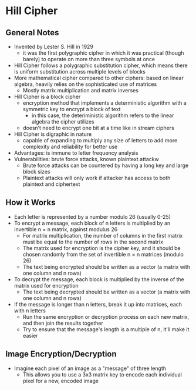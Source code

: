 # Hill Cipher

## General Notes
 - Invented by Lester S. Hill in 1929
   - it was the first polygraphic cipher in which it was practical (though barely) to operate on more than three symbols at once
 - Hill Cipher follows a polygraphic substitution cipher, which means there is uniform substitution across multiple levels of blocks
 - More mathematical cipher compared to other ciphers: based on linear algebra, heavily relies on the sophisticated use of matrices
   - Mostly matrix multiplication and matrix inverses
 - Hill Cipher is a block cipher
   - encryption method that implements a deterministic algorithm with a symmetric key to encrypt a block of text
     - in this case, the deteriministic algorithm refers to the linear algebra the cipher utilizes
   - doesn’t need to encrypt one bit at a time like in stream ciphers
 - Hill Cipher is digraphic in nature
   - capable of expanding to multiply any size of letters to add more complexity and reliability for better use
 - Advantages: is immune to letter frequency analysis
 - Vulnerabilities: brute force attacks, known plaintext attackw
   - Brute force attacks can be countered by having a long key and large block sizes
   - Plaintext attacks will only work if attacker has access to both plaintext and ciphertext

## How it Works
 - Each letter is represented by a number modulo 26 (usually 0-25)
 - To encrypt a message, each block of n letters is multiplied by an invertible n × n matrix, against modulus 26
   - For matrix multiplication, the number of columns in the first matrix must be equal to the number of rows in the second matrix
   - The matrix used for encryption is the cipher key, and it should be chosen randomly from the set of invertible n × n matrices (modulo 26)
   - The text being encrypted should be written as a vector (a matrix with one column and n rows)
 - To decrypt the message, each block is multiplied by the inverse of the matrix used for encryption
   - The text being decrypted should be written as a vector (a matrix with one column and n rows)
 - If the message is longer than n letters, break it up into matrices, each with n letters
   - Run the same encryption or decryption process on each new matrix, and then join the results together
   - Try to ensure that the message's length is a multiple of n, it'll make it easier

## Image Encryption/Decryption
 - Imagine each pixel of an image as a "message" of three length
   - This allows you to use a 3x3 matrix key to encode each individual pixel for a new, encoded image
